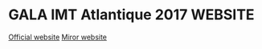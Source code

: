 # GALA IMT Atlantique 2017 WEBSITE

[Official website](http://gala-imt-atlantique.com)
[Miror website](http://gala-imt.aslectra.com)

